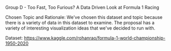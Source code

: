 Group D - Too Fast, Too Furious? A Data Driven Look at Formula 1 Racing

Chosen Topic and Rationale: We've chosen this dataset and topic because there is a variety of data in this dataset to examine. The proposal has a variety of interesting visualization ideas that we've decided to run with.

Dataset: https://www.kaggle.com/rohanrao/formula-1-world-championship-1950-2020
